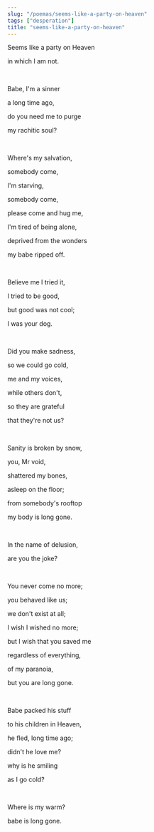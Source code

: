 ```yaml
---
slug: "/poemas/seems-like-a-party-on-heaven"
tags: ["desperation"]
title: "seems-like-a-party-on-heaven"
---
```

Seems like a party on Heaven

in which I am not.

&nbsp;

Babe, I'm a sinner

a long time ago,

do you need me to purge

my rachitic soul?

&nbsp;

Where's my salvation,

somebody come,

I'm starving,

somebody come,

please come and hug me,

I'm tired of being alone,

deprived from the wonders

my babe ripped off.

&nbsp;

Believe me I tried it,

I tried to be good,

but good was not cool;

I was your dog.

&nbsp;

Did you make sadness,

so we could go cold,

me and my voices,

while others don't,

so they are grateful

that they're not us?

&nbsp;

Sanity is broken by snow,

you, Mr void,

shattered my bones,

asleep on the floor;

from somebody's rooftop

my body is long gone.

&nbsp;

In the name of delusion,

are you the joke?

&nbsp;

You never come no more;

you behaved like us;

we don't exist at all;

I wish I wished no more;

but I wish that you saved me

regardless of everything,

of my paranoia,

but you are long gone.

&nbsp;

Babe packed his stuff

to his children in Heaven,

he fled, long time ago;

didn't he love me?

why is he smiling

as I go cold?

&nbsp;

Where is my warm?

babe is long gone.